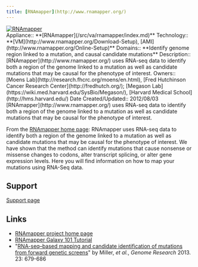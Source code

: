 ```yaml
---
title: [RNAmapper](http://www.rnamapper.org/)
---
```

<div class='center'>
<a href='http://www.rnamapper.org/'><img src="/src/va/rnamapper/RNAmapperLogo.png" alt="RNAmapper"  /></a>
</div>





<div class='dictbox'>
 Appliance:: **[RNAmapper](/src/va/rnamapper/index.md)**
 Technology:: **[VM](http://www.rnamapper.org/Download-Setup), [AMI](http://www.rnamapper.org/Online-Setup)**
 Domains:: **Identify genome region linked to a mutation, and causal candidate mutations** 
 Description:: [RNAmapper](http://www.rnamapper.org/) uses RNA-seq data to identify both a region of the genome linked to a mutation as well as candidate mutations that may be causal for the phenotype of interest.
 Owners:: [Moens Lab](http://research.fhcrc.org/moens/en.html), [Fred Hutchinson Cancer Research Center](http://fredhutch.org/); [Megason Lab](https://wiki.med.harvard.edu/SysBio/Megason/), [Harvard Medical School](http://hms.harvard.edu/)
 Date Created/Updated:: 2012/08/03
</div>
[RNAmapper](http://www.rnamapper.org/) uses RNA-seq data to identify both a region of the genome linked to a mutation as well as candidate mutations that may be causal for the phenotype of interest. 

From the [RNAmapper home page](http://www.rnamapper.org/):
 RNAmapper uses RNA-seq data to identify both a region of the genome linked to a mutation as well as candidate mutations that may be causal for the phenotype of interest. We have shown that the method can identify mutations that cause nonsense or missense changes to codons, alter transcript splicing, or alter gene expression levels. Here you will find information on how to map your mutations using RNA-Seq data.

## Support

[Support page](http://www.rnamapper.org/about-us)

## Links

* [RNAmapper project home page](http://www.rnamapper.org/)
* [RNAmapper Galaxy 101 Tutorial](http://www.rnamapper.org/rnamapper-101)
* "[RNA-seq–based mapping and candidate identification of mutations from forward genetic screens](http://genome.cshlp.org/content/23/4/679.long)" by Miller, *et al.*, *Genome Research* 2013. 23: 679-686
